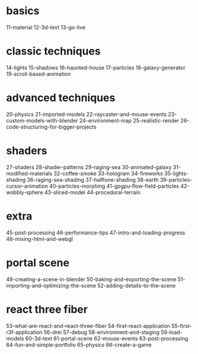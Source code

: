 # basics

11-material
12-3d-text
13-go-live

# classic techniques

14-lights
15-shadows
16-haunted-house
17-particles
18-galaxy-generator
19-scroll-based-animation

# advanced techniques

20-physics
21-imported-models
22-raycaster-and-mouse-events
23-custom-models-with-blender
24-environment-map
25-realistic-render
26-code-structuring-for-bigger-projects

# shaders

27-shaders
28-shader-patterns
29-raging-sea
30-animated-galaxy
31-modified-materials
32-coffee-smoke
33-hologram
34-fireworks
35-lights-shading
36-raging-sea-shading
37-halftone-shading
38-earth
39-particles-cursor-animation
40-particles-morphing
41-gpgpu-flow-field-particles
42-wobbly-sphere
43-sliced-model
44-procedural-terrain

# extra

45-post-processing
46-performance-tips
47-intro-and-loading-progress
48-mixing-html-and-webgl

# portal scene

49-creating-a-scene-in-blender
50-baking-and-exporting-the-scene
51-importing-and-optimizing-the-scene
52-adding-details-to-the-scene

# react three fiber

53-what-are-react-and-react-three-fiber
54-first-react-application
55-first-r3f-application
56-drei
57-debug
58-environment-and-staging
59-load-models
60-3d-text
61-portal-scene
62-mouse-events
63-post-processing
64-fun-and-simple-portfolio
65-physics
66-create-a-game
